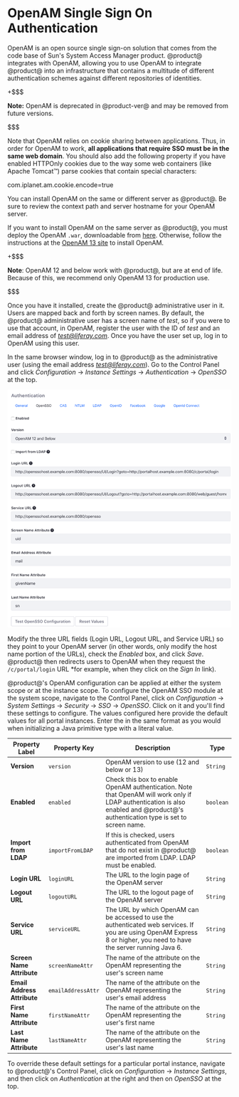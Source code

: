 # OpenAM Single Sign On Authentication [](id=opensso-single-sign-on-authentication)

OpenAM is an open source single sign-on solution that comes from the code base
of Sun's System Access Manager product. @product@ integrates with OpenAM,
allowing you to use OpenAM to integrate @product@ into an infrastructure that
contains a multitude of different authentication schemes against different
repositories of identities.

+$$$

**Note:** OpenAM is deprecated in @product-ver@ and may be removed from future
versions. 

$$$

Note that OpenAM relies on cookie sharing between applications. Thus, in order
for OpenAM to work, **all applications that require SSO must be in the same web
domain**. You should  also add the following property if you have enabled
HTTPOnly cookies due to the way some web containers (like Apache Tomcat™) parse
cookies that contain special characters: 

com.iplanet.am.cookie.encode=true

You can install  OpenAM on the same or different server as @product@. Be sure to
review the context path and server hostname for your OpenAM server. 

If you want to install OpenAM on the same server as @product@, you must deploy
the OpenAM `.war`, downloadable from 
[here](https://backstage.forgerock.com/downloads/browse/am/archive/productId:openam).
Otherwise, follow the instructions at the 
[OpenAM 13 site](https://backstage.forgerock.com/docs/openam/13/install-guide/) to install
OpenAM. 

+$$$

**Note**: OpenAM 12 and below work with @product@, but are at end of life.
Because of this, we recommend only OpenAM 13 for production use. 

$$$

Once you have it installed, create the @product@
administrative user in it. Users are mapped back and forth by screen names. By
default, the @product@ administrative user has a screen name of *test*, so if
you were to use that account, in OpenAM, register the user with the ID of *test*
and an email address of *test@liferay.com*. Once you have the user set up, log
in to OpenAM using this user.

In the same browser window, log in to @product@ as the administrative user (using
the email address *test@liferay.com*). Go to the Control Panel and click
*Configuration* &rarr; *Instance Settings* &rarr; *Authentication* &rarr;
*OpenSSO* at the top. 

![Figure 1: OpenSSO Configuration.](../../images/opensso-configuration.png)

Modify the three URL fields (Login URL, Logout URL, and
Service URL) so they point to your OpenAM server (in other words, only modify the host
name portion of the URLs), check the *Enabled* box, and click *Save*.
@product@ then redirects users to OpenAM when they request the `/c/portal/login`
URL *for example, when they click on the *Sign In* link).

@product@'s OpenAM configuration can be applied at either the system scope or at
the instance scope. To configure the OpenAM SSO module at the system scope,
navigate to the Control Panel, click on *Configuration* &rarr; *System Settings*
&rarr; *Security* &rarr; *SSO* &rarr; *OpenSSO*. Click on it and you'll find
these settings to configure. The values configured here provide the default
values for all portal instances. Enter the in the same format as you would when
initializing a Java primitive type with a literal value.

Property Label | Property Key | Description | Type
----- | ----- | ----- | -----
**Version** | `version` | OpenAM version to use (12 and below or 13) | `String`
**Enabled** | `enabled` | Check this box to enable OpenAM authentication. Note that OpenAM will work only if LDAP authentication is also enabled and @product@'s authentication type is set to screen name. | `boolean`
**Import from LDAP** | `importFromLDAP` | If this is checked, users authenticated from OpenAM that do not exist in @product@ are imported from LDAP. LDAP must be enabled. | `boolean`
**Login URL** | `loginURL` | The URL to the login page of the OpenAM server | `String`
**Logout URL** | `logoutURL` | The URL to the logout page of the OpenAM server | `String`
**Service URL** | `serviceURL` | The URL by which OpenAM can be accessed to use the authenticated web services. If you are using OpenAM Express 8 or higher, you need to have the server running Java 6. | `String`
**Screen Name Attribute** | `screenNameAttr` | The name of the attribute on the OpenAM representing the user's screen name | `String`
**Email Address Attribute** | `emailAddressAttr` | The name of the attribute on the OpenAM representing the user's email address | `String`
**First Name Attribute** | `firstNameAttr` | The name of the attribute on the OpenAM representing the user's first name | `String`
**Last Name Attribute** | `lastNameAttr` | The name of the attribute on the OpenAM representing the user's last name | `String`

To override these default settings for a particular portal instance, navigate
to @product@'s Control Panel, click on *Configuration* &rarr; *Instance Settings*,
and then click on *Authentication* at the right and then on *OpenSSO* at the
top.


